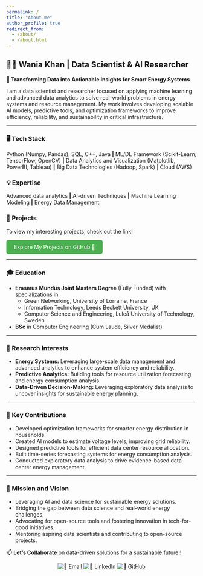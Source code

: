 ```yaml
---
permalink: /
title: "About me"
author_profile: true
redirect_from: 
  - /about/
  - /about.html
---
```


## **👩‍🎓 Wania Khan | Data Scientist & AI Researcher**

**🎯 Transforming Data into Actionable Insights for Smart Energy Systems**


I am a data scientist and researcher focused on applying machine learning and advanced data analytics to solve real-world problems in energy systems and resource management. My work involves developing scalable AI models, predictive tools, and optimization frameworks to improve efficiency, reliability, and sustainability in critical infrastructure.

--- 

### **🖥️ Tech Stack** 
Python (Numpy, Pandas), SQL, C++, Java **|** ML/DL Framework (Scikit-Learn, TensorFlow, OpenCV) **|** Data Analytics and Visualization (Matplotlib, PowerBI, Tableau) **|** Big Data Technologies (Hadoop, Spark) | Cloud (AWS)

### **💡 Expertise**  
Advanced data analytics **|** AI-driven Techniques **|** Machine Learning Modeling **|** Energy Data Management.

### **🔬 Projects**
To view my interesting projects, check out the link! 
<div>
  <a href="https://github.com/WaniaKhance?tab=repositories" style="display: inline-block; padding: 10px 20px; background-color: #4CAF50; color: white; text-decoration: none; border-radius: 5px;">
    Explore My Projects on GitHub 🚀
  </a>
</div>

---

### **🎓 Education**

- **Erasmus Mundus Joint Masters Degree** (Fully Funded) with specializations in:
    - Green Networking, University of Lorraine, France
    - Information Technology, Leeds Beckett University, UK
    - Computer Science and Engineering, Luleå University of Technology, Sweden
- **BSc** in Computer Engineering (Cum Laude, Silver Medalist)

---

### **🚀 Research Interests**

- **Energy Systems:** Leveraging large-scale data management and advanced analytics to enhance system efficiency and reliability.
- **Predictive Analytics:** Building tools for resource utilization forecasting and energy consumption analysis.
- **Data-Driven Decision-Making:** Leveraging exploratory data analysis to uncover insights for sustainable energy planning.

---

### **🔧 Key Contributions**

- Developed optimization frameworks for smarter energy distribution in households.
- Created AI models to estimate voltage levels, improving grid reliability.
- Designed predictive tools for efficient data center resource allocation.
- Built time-series forecasting systems for energy consumption analysis.
- Conducted exploratory data analysis to drive evidence-based data center energy management.

---

### **🌟 Mission and Vision**

- Leveraging AI and data science for sustainable energy solutions.
- Bridging the gap between data science and real-world energy challenges.
- Advocating for open-source tools and fostering innovation in tech-for-good initiatives.
- Mentoring aspiring data scientists and contributing to open-source projects.
  
📫 **Let’s Collaborate** on data-driven solutions for a sustainable future!!
<div align="center">
  <a href="mailto:waniakhance@gmail.com"><img src="https://img.shields.io/badge/-Email-D14836?logo=gmail" alt="📧 Email"></a>  
  <a href="https://www.linkedin.com/in/wania-khan/"><img src="https://img.shields.io/badge/-LinkedIn-0077B5?logo=linkedin" alt="💼 LinkedIn"></a>  
  <a href="https://github.com/WaniaKhance"><img src="https://img.shields.io/badge/-Projects-181717?logo=github" alt="🐙 GitHub"></a> 
</div>
